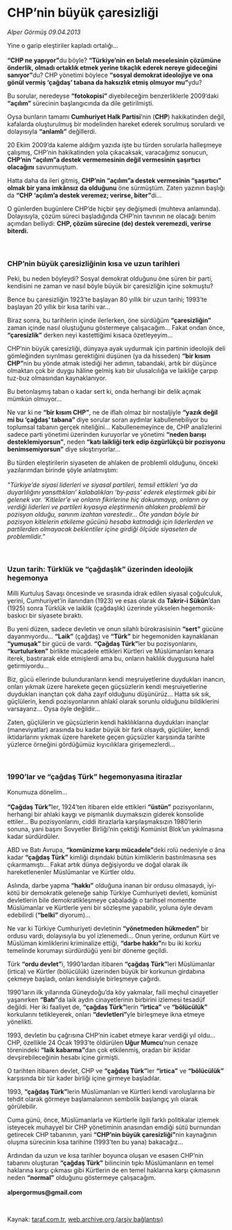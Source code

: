 # CHP’nin büyük çaresizliği

*Alper Görmüş 09.04.2013*

<div class="yazi"><p>Yine o garip eleştiriler kapladı ortalığı... <br/><br/><b>“CHP ne yapıyor”</b>du böyle? <b>“Türkiye’nin en belalı meselesinin çözümüne önderlik, olmadı ortaklık etmek yerine tıkaçlık ederek nereye gideceğini sanıyor”</b>du? CHP yönetimi böylece <b>“sosyal demokrat ideolojiye ve ona gönül vermiş ‘çağdaş’ tabana da haksızlık etmiş olmuyor </b><b>mu”</b>ydu? </p>
<p>Bu sorular, neredeyse <b>“fotokopisi” </b>diyebileceğim benzerliklerle 2009’daki <b>“açılım” </b>sürecinin başlangıcında da dile getirilmişti.</p>
<p>Oysa bunların tamamı <b>Cumhuriyet Halk Partisi</b>’nin (<b>CHP</b>) hakikatinden değil, kafalarda oluşturulmuş bir modelinden hareket ederek sorulmuş sorulardı ve dolayısıyla <b>“anlamlı”</b> değillerdi.</p>
<p>20 Ekim 2009’da kaleme aldığım yazıda işte bu türden sorularla halleşmeye çalışmış, CHP’nin hakikatinden yola çıkacaksak, varacağımız sonucun, <b>CHP’nin “açılım”a destek vermemesinin değil vermesinin şaşırtıcı olacağını</b> savunmuştum.</p>
<p>Hatta daha da ileri gitmiş, <b>CHP’nin “açılım”a destek vermesinin “şaşırtıcı” olmak bir yana imkânsız da olduğunu</b> öne sürmüştüm. Zaten yazının başlığı da <b>“CHP ‘açılım’a destek veremez; verirse, biter”</b>di... </p>
<p>O günlerden bugünlere CHP’de hiçbir şey değişmedi (muhteva anlamında). Dolayısıyla, çözüm süreci başladığında CHP’nin tavrının ne olacağı benim açımdan belliydi: <b>CHP, çözüm sürecine (de) destek veremezdi, verirse biterdi.<br/><br/><br/></b></p>
<h3>CHP’nin büyük çaresizliğinin kısa ve uzun tarihleri</h3>
<p>Peki, bu neden böyleydi? Sosyal demokrat olduğunu öne süren bir parti, kendisini ne zaman ve nasıl böyle büyük bir çaresizliğin içine sokmuştu?</p>
<p>Bence bu çaresizliğin 1923’te başlayan 80 yıllık bir uzun tarihi; 1993’te başlayan 20 yıllık bir kısa tarihi var... </p>
<p>Biraz sonra, bu tarihlerin içinde ilerlerken, öne sürdüğüm <b>“çaresizliğin”</b> zaman içinde nasıl oluştuğunu göstermeye çalışacağım... Fakat ondan önce, <b>“çaresizlik”</b> derken neyi kastettiğimi kısaca özetleyeyim...</p>
<p>CHP’nin büyük çaresizliği, dünyaya ayak uydurmak için partinin ideolojik deli gömleğinden sıyrılması gerektiğini düşünen (ya da hisseden) <b>“bir kısım CHP”</b>nin bu yönde atmak istediği her adımın, tabandaki, artık bir düşünce olmaktan çok bir duygu hâline gelmiş katı bir ulusalcılığa ve laikliğe çarpıp tuz-buz olmasından kaynaklanıyor.</p>
<p>Bu betonlaşmış taban o kadar sert ki, onda herhangi bir delik açmak mümkün olmuyor... </p>
<p>Ne var ki ne <b>“bir kısım CHP”</b>, ne de iflah olmaz bir nostaljiyle <b>“yazık değil mi bu ‘çağdaş’ tabana” </b>diye sorular soran aydınlar kabullenebiliyor bu toplumsal tabanın gerçek niteliğini... Kabullenemeyince de, CHP analizlerini sadece parti yönetimi üzerinden kuruyorlar ve yönetimi <b>“neden barışı desteklemiyorsun”</b>, neden <b>“katı laikliği terk edip özgürlükçü bir pozisyonu benimsemiyorsun”</b> diye sıkıştırıyorlar...</p>
<p>Bu türden eleştirilerin siyaseten de ahlaken de problemli olduğunu, önceki yazılarımdan birinde şöyle anlatmıştım:<br/><br/><i>“Türkiye’de siyasi liderleri ve siyasal partileri, temsil ettikleri ‘ya da duyarlılığını yansıttıkları’ kalabalıkları ‘by-pass’ ederek eleştirmek gibi bir gelenek var. ‘Kitleler’e ve onların fikirlerine hiç dokunmayıp, onların oy verdiği liderleri ve partileri kıyasıya eleştirmenin ahlaken problemli bir pozisyon olduğu,</i> <i>sanırım izahtan varestedir... Öte yandan böyle bir pozisyon kitlelerin etkileme gücünü hesaba katmadığı için liderlerden ve partilerden olmayacak beklentiler içine girdiği ölçüde siyaseten de problemlidir.”<br/><br/><br/></i></p>
<h3>Uzun tarih: Türklük ve “çağdaşlık” üzerinden ideolojik hegemonya</h3>
<p>Milli Kurtuluş Savaşı öncesinde ve sırasında idrak edilen siyasal çoğulculuk, yerini, Cumhuriyet’in ilanından (1923) ve esas olarak da <b>Takrir-i Sükûn</b>’dan (1925) sonra Türklük ve laiklik (çağdaşlık) üzerinde yükselen hegemonik-baskıcı bir siyasete bıraktı.</p>
<p>Bu yeni düzen, sadece devletin ve onun silahlı bürokrasisinin <b>“sert” </b>gücüne dayanmıyordu... <b>“Laik”</b> (çağdaş) ve <b>“Türk”</b> bir hegemoniden kaynaklanan <b>“yumuşak” </b>bir gücü de vardı. <b>“Çağdaş Türk”</b>ler bu pozisyonlarını, <b>“kurtulurken”</b> birlikte mücadele ettikleri Kürtleri ve Müslümanları kenara iterek, bastırarak elde etmişlerdi ama bu, onların haklılık duygusuna halel getirmiyordu... </p>
<p>Biz, gücü ellerinde bulunduranların kendi meşruiyetlerine duydukları inancın, onları yıkmak üzere harekete geçen güçsüzlerin kendi meşruiyetlerine duydukları inançtan çok daha zayıf olduğunu düşünürüz... Hatta sık sık, güçlülerin, kendi pozisyonlarının ahlakî olarak sorunlu olduğunu bildiklerini varsayarız... Oysa öyle değildir... </p>
<p>Zaten, güçlülerin ve güçsüzlerin kendi haklılıklarına duydukları inançlar (maneviyatlar) arasında bu kadar büyük bir fark olsaydı, güçlüler, kendi iktidarlarını yıkmak üzere harekete geçen güçsüzler karşısında tarihte yüzlerce örneğini gördüğümüz kıyıcılıklara girişemezlerdi...<br/><br/><br/></p>
<h3>1990’lar ve “çağdaş Türk” hegemonyasına itirazlar</h3>
<p>Konumuza dönelim...<br/><br/><b>“Çağdaş Türk”</b>ler, 1924’ten itibaren elde ettikleri <b>“üstün”</b> pozisyonlarını, herhangi bir ahlaki kaygı ve pişmanlık duymaksızın giderek konsolide ettiler... Bu pozisyonlarını, ciddi itirazlarla karşılaşmaksızın 1980’lerin sonuna, yani başını Sovyetler Birliği’nin çektiği Komünist Blok’un yıkılmasına kadar sürdürdüler. </p>
<p>ABD ve Batı Avrupa, <b>“komünizme karşı mücadele”</b>deki rolü nedeniyle o âna kadar <b>“çağdaş Türk”</b> kimliği dışındaki bütün kimliklerin bastırılmasına ses çıkarmamıştı... Fakat artık dünya değişiyordu ve doğal olarak ilk hareketlenenler Müslümanlar ve Kürtler oldu. </p>
<p>Aslında, darbe yapma <b>“hakkı”</b> olduğuna inanan bir ordusu olmasaydı, iyi-kötü bir demokratik geleneğe sahip Türkiye Cumhuriyeti devleti, komünist devletlerin bile demokratikleşmeye çabaladığı o tarihsel momentte Müslümanlar ve Kürtlerle yeni bir sözleşme yapabilir, yoluna öyle devam edebilirdi (<b>“belki” </b>diyorum)... </p>
<p>Ne var ki Türkiye Cumhuriyeti devletinin <b>“yönetmeden hükmeden”</b> bir ordusu vardı, dolayısıyla bu yol izlenemedi... Onun yerine, ordunun Kürt ve Müslüman kimliklerini kriminalize ettiği, <b>“darbe hakkı”</b>nı bu iki korku temelinde korumayı sürdürdüğü yeni bir döneme geçildi. </p>
<p>Türk <b>“ordu devlet”</b>i, 1990’lardan itibaren <b>“çağdaş Türk”</b>leri Müslümanlar (irtica) ve Kürtler (bölücülük) üzerinden büyük bir korkunun girdabına çekmeye başladı, onları kendisiyle birleşmeye çağırdı.</p>
<p>1990’ların ilk yıllarında Güneydoğu’da köy yakmalar, faili meçhul cinayetler yaşanırken <b>“Batı”</b>da laik aydın cinayetlerinin birbirini izlemesi tesadüf değildi. Her iki faaliyet de, <b>“çağdaş Türk”</b>lerin <b>“irtica”</b> ve <b>“bölücülük”</b> korkularını tetikleyerek, onları <b>“devletleri”</b>yle birleşmeye ikna etmeye yönelikti. </p>
<p>1993, devletin bu çağrısına CHP’nin icabet etmeye karar verdiği yıl oldu... CHP, özellikle 24 Ocak 1993’te öldürülen <b>Uğur Mumcu</b>’nun cenaze törenindeki <b>“laik kabarma”</b>dan çok etkilenmiş, oradan bir iktidar devşirebileceğinin hesabı içine girmişti. </p>
<p>O tarihten itibaren devlet, CHP ve <b>“çağdaş Türk”</b>ler <b>“irtica”</b> ve <b>“bölücülük” </b>karşısında bir tür kader birliği içine girmeye başladılar. </p>
<p>1993, <b>“çağdaş Türk”</b>lerin Müslümanları ve Kürtleri kendi varoluşlarına bir tehdit olarak görmeye başlamalarının sembolik başlangıç yılı olarak görülebilir.</p>
<p>Cuma günü, önce, Müslümanlarla ve Kürtlerle ilgili farklı politikalar izlemek isteyecek muhayyel bir CHP yönetiminin anasından emdiği sütü burnundan getirecek CHP tabanının, yani <b>“CHP’nin büyük çaresizliği”</b>nin kaynağının oluşma sürecinin kısa tarihine (1993’ten bu yana) bakacağız... </p>
<p>Ardından da uzun ve kısa tarihler boyunca oluşan ve esasen CHP’nin tabanını oluşturan <b>“çağdaş Türk”</b> bilincinin tıpkı Müslümanların en temel haklarına karşı çıkması gibi Kürtlerin de en temel haklarına karşı çıkmasının neden <b>“normal”</b> olduğunu göstermeye çalışacağım.<br/><br/><b>alpergormus@gmail.com</b></p>
<p> </p>
</div>

Kaynak: [taraf.com.tr](m), [web.archive.org (arşiv bağlantısı)](http://web.archive.org/web/20131102031057/http://taraf.com.tr/alper-gormus/makale-chp-nin-buyuk-caresizligi.htm)
